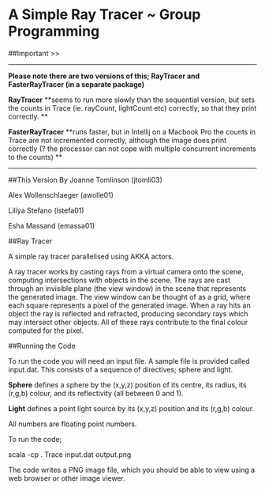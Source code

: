 # A Simple Ray Tracer ~ Group Programming

##Important >>
********************************************************************************************************************************
****Please note there are two versions of this; RayTracer and FasterRayTracer (in a separate package)****

**RayTracer** **seems to run more slowly than the sequential version, but sets the counts in Trace (ie. rayCount, lightCount etc) correctly, so that they print correctly. **

**FasterRayTracer** **runs faster, but in Intellij on a Macbook Pro the counts in Trace are not incremented correctly, although the image does print correctly (? the processor can not cope with multiple concurrent increments to the counts) **
********************************************************************************************************************************

##This Version By
Joanne Tomlinson (jtomli03)

Alex Wollenschlaeger (awolle01)

Liliya Stefano (lstefa01)

Esha Massand (emassa01)

##Ray Tracer

A simple ray tracer parallelised using AKKA actors.

A ray tracer works by casting rays from a virtual camera onto the scene, computing intersections with objects in the scene. 
The rays are cast through an invisible plane (the view window) in the scene that represents the generated image. The view window can
be thought of as a grid, where each square represents a pixel of the generated image. When a ray hits an object the ray is reflected 
and refracted, producing secondary rays which may intersect other objects. All of these rays contribute to the final colour
computed for the pixel.

##Running the Code

To run the code you will need an input file. A sample file is provided called input.dat.
This consists of a sequence of directives; sphere and light.

**Sphere** defines a sphere by the (x,y,z) position of its centre, its radius, its (r,g,b) colour,
and its reflectivity (all between 0 and 1).

**Light** defines a point light source by its (x,y,z) position and its (r,g,b) colour.

All numbers are floating point numbers.

To run the code;

  scala -cp . Trace input.dat output.png
  
The code writes a PNG image file, which you should be able to view using a web browser or other image viewer.
